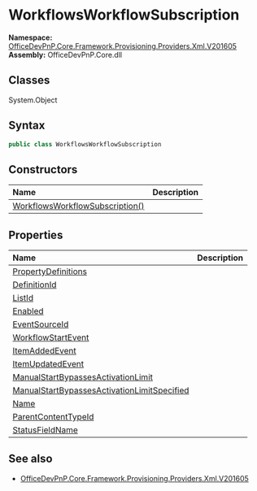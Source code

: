 # WorkflowsWorkflowSubscription

**Namespace:** [OfficeDevPnP.Core.Framework.Provisioning.Providers.Xml.V201605](OfficeDevPnP.Core.Framework.Provisioning.Providers.Xml.V201605.md)  
**Assembly:** OfficeDevPnP.Core.dll  
## Classes
System.Object  
## Syntax
```C#
public class WorkflowsWorkflowSubscription
```
## Constructors
|**Name**|**Description**|
|:-----|:-----|
| [WorkflowsWorkflowSubscription()](WorkflowsWorkflowSubscriptionconstructor1details.md) | 
## Properties
|**Name**|**Description**|
|:-----|:-----|
| [PropertyDefinitions](WorkflowsWorkflowSubscription.PropertyDefinitions.md) | 
| [DefinitionId](WorkflowsWorkflowSubscription.DefinitionId.md) | 
| [ListId](WorkflowsWorkflowSubscription.ListId.md) | 
| [Enabled](WorkflowsWorkflowSubscription.Enabled.md) | 
| [EventSourceId](WorkflowsWorkflowSubscription.EventSourceId.md) | 
| [WorkflowStartEvent](WorkflowsWorkflowSubscription.WorkflowStartEvent.md) | 
| [ItemAddedEvent](WorkflowsWorkflowSubscription.ItemAddedEvent.md) | 
| [ItemUpdatedEvent](WorkflowsWorkflowSubscription.ItemUpdatedEvent.md) | 
| [ManualStartBypassesActivationLimit](WorkflowsWorkflowSubscription.ManualStartBypassesActivationLimit.md) | 
| [ManualStartBypassesActivationLimitSpecified](WorkflowsWorkflowSubscription.ManualStartBypassesActivationLimitSpecified.md) | 
| [Name](WorkflowsWorkflowSubscription.Name.md) | 
| [ParentContentTypeId](WorkflowsWorkflowSubscription.ParentContentTypeId.md) | 
| [StatusFieldName](WorkflowsWorkflowSubscription.StatusFieldName.md) | 
## See also
- [OfficeDevPnP.Core.Framework.Provisioning.Providers.Xml.V201605](OfficeDevPnP.Core.Framework.Provisioning.Providers.Xml.V201605.md)
